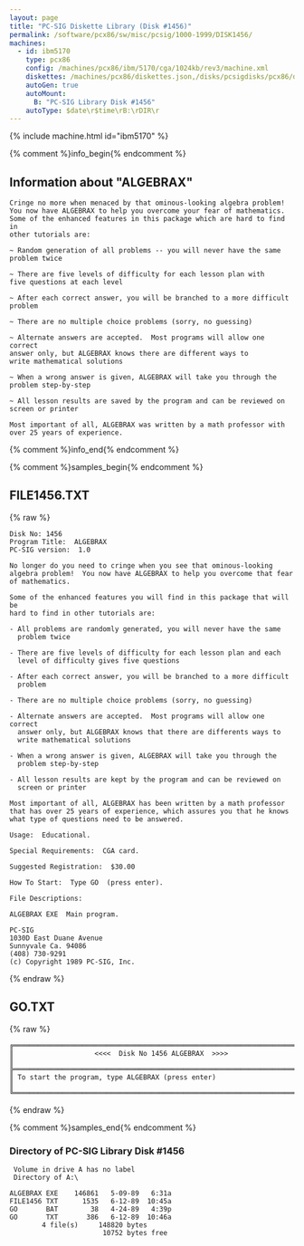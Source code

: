 ```yaml
---
layout: page
title: "PC-SIG Diskette Library (Disk #1456)"
permalink: /software/pcx86/sw/misc/pcsig/1000-1999/DISK1456/
machines:
  - id: ibm5170
    type: pcx86
    config: /machines/pcx86/ibm/5170/cga/1024kb/rev3/machine.xml
    diskettes: /machines/pcx86/diskettes.json,/disks/pcsigdisks/pcx86/diskettes.json
    autoGen: true
    autoMount:
      B: "PC-SIG Library Disk #1456"
    autoType: $date\r$time\rB:\rDIR\r
---
```


{% include machine.html id="ibm5170" %}

{% comment %}info_begin{% endcomment %}

## Information about "ALGEBRAX"

    Cringe no more when menaced by that ominous-looking algebra problem!
    You now have ALGEBRAX to help you overcome your fear of mathematics.
    Some of the enhanced features in this package which are hard to find in
    other tutorials are:
    
    ~ Random generation of all problems -- you will never have the same
    problem twice
    
    ~ There are five levels of difficulty for each lesson plan with
    five questions at each level
    
    ~ After each correct answer, you will be branched to a more difficult
    problem
    
    ~ There are no multiple choice problems (sorry, no guessing)
    
    ~ Alternate answers are accepted.  Most programs will allow one correct
    answer only, but ALGEBRAX knows there are different ways to
    write mathematical solutions
    
    ~ When a wrong answer is given, ALGEBRAX will take you through the
    problem step-by-step
    
    ~ All lesson results are saved by the program and can be reviewed on
    screen or printer
    
    Most important of all, ALGEBRAX was written by a math professor with
    over 25 years of experience.
{% comment %}info_end{% endcomment %}

{% comment %}samples_begin{% endcomment %}

## FILE1456.TXT

{% raw %}
```
Disk No: 1456
Program Title:  ALGEBRAX
PC-SIG version:  1.0

No longer do you need to cringe when you see that ominous-looking
algebra problem!  You now have ALGEBRAX to help you overcome that fear
of mathematics.

Some of the enhanced features you will find in this package that will be
hard to find in other tutorials are:

- All problems are randomly generated, you will never have the same
  problem twice

- There are five levels of difficulty for each lesson plan and each
  level of difficulty gives five questions

- After each correct answer, you will be branched to a more difficult
  problem

- There are no multiple choice problems (sorry, no guessing)

- Alternate answers are accepted.  Most programs will allow one correct
  answer only, but ALGEBRAX knows that there are differents ways to
  write mathematical solutions

- When a wrong answer is given, ALGEBRAX will take you through the
  problem step-by-step

- All lesson results are kept by the program and can be reviewed on
  screen or printer

Most important of all, ALGEBRAX has been written by a math professor
that has over 25 years of experience, which assures you that he knows
what type of questions need to be answered.

Usage:  Educational.

Special Requirements:  CGA card.

Suggested Registration:  $30.00

How To Start:  Type GO  (press enter).

File Descriptions:

ALGEBRAX EXE  Main program.

PC-SIG
1030D East Duane Avenue
Sunnyvale Ca. 94086
(408) 730-9291
(c) Copyright 1989 PC-SIG, Inc.

```
{% endraw %}

## GO.TXT

{% raw %}
```
╔═════════════════════════════════════════════════════════════════════════╗
║                    <<<<  Disk No 1456 ALGEBRAX  >>>>                    ║
╠═════════════════════════════════════════════════════════════════════════╣
║ To start the program, type ALGEBRAX (press enter)                       ║
╚═════════════════════════════════════════════════════════════════════════╝
```
{% endraw %}

{% comment %}samples_end{% endcomment %}

### Directory of PC-SIG Library Disk #1456

     Volume in drive A has no label
     Directory of A:\

    ALGEBRAX EXE    146861   5-09-89   6:31a
    FILE1456 TXT      1535   6-12-89  10:45a
    GO       BAT        38   4-24-89   4:39p
    GO       TXT       386   6-12-89  10:46a
            4 file(s)     148820 bytes
                           10752 bytes free
